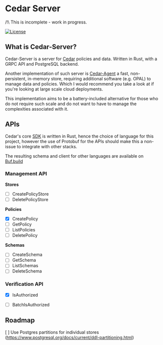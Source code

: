 # Cedar Server

/!\ This is incomplete - work in progress.

[![License](https://img.shields.io/badge/License-Apache_2.0-blue.svg)](https://opensource.org/licenses/Apache-2.0)

## What is Cedar-Server?

Cedar-Server is a server for [Cedar](https://www.cedarpolicy.com/en) policies and data.  Written in Rust, with a GRPC 
API and PostgreSQL backend.

Another implementation of such server is [Cedar-Agent](https://github.com/permitio/cedar-agent/tree/main) a fast, 
non-persistent, in-memory store, requiring additional software (e.g. OPAL) to manage data and policies. Which I
would recommend you take a look at if you're looking at large scale cloud deployments.

This implementation aims to be a battery-included alternative for those who do not require such scale and do not
want to have to manage the complexities associated with it.

## APIs

Cedar's core [SDK](https://github.com/cedar-policy/cedar) is written in Rust, hence the choice of language for this
project, however the use of Protobuf for the APIs should make this a non-issue to integrate with other stacks.

The resulting schema and client for other languages are available on [Buf.build](https://buf.build/crashdump/cedar-server)


### Management API

__Stores__
- [ ] CreatePolicyStore
- [ ] DeletePolicyStore

__Policies__
- [x] CreatePolicy
- [ ] GetPolicy
- [ ] ListPolicies
- [ ] DeletePolicy

__Schemas__
- [ ] CreateSchema
- [ ] GetSchema
- [ ] ListSchemas
- [ ] DeleteSchema

### Verification API
- [x] IsAuthorized
- [ ] BatchIsAuthorized


## Roadmap

[ ] Use Postgres partitions for individual stores (https://www.postgresql.org/docs/current/ddl-partitioning.html)